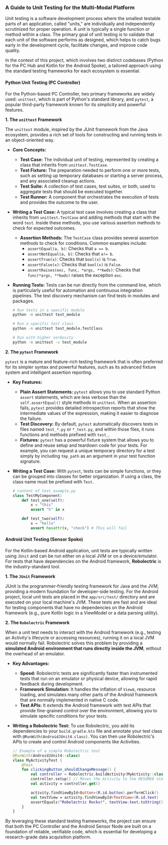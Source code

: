### A Guide to Unit Testing for the Multi-Modal Platform

Unit testing is a software development process where the smallest testable parts of an application, called "units," are
individually and independently scrutinized for proper operation. A unit is typically a single function or method within
a class. The primary goal of unit testing is to validate that each unit of the software performs as designed, which
helps to catch bugs early in the development cycle, facilitate changes, and improve code quality.

In the context of this project, which involves two distinct codebases (Python for the PC Hub and Kotlin for the Android
Spoke), a tailored approach using the standard testing frameworks for each ecosystem is essential.

#### **Python Unit Testing (PC Controller)**

For the Python-based PC Controller, two primary frameworks are widely used: `unittest`, which is part of Python's
standard library, and `pytest`, a popular third-party framework known for its simplicity and powerful features.

**1. The `unittest` Framework**

The `unittest` module, inspired by the JUnit framework from the Java ecosystem, provides a rich set of tools for
constructing and running tests in an object-oriented way.

* **Core Concepts:**

    * **Test Case:** The individual unit of testing, represented by creating a class that inherits from
      `unittest.TestCase`.
    * **Test Fixture:** The preparation needed to perform one or more tests, such as setting up temporary databases or
      starting a server process, and any associated cleanup actions.
    * **Test Suite:** A collection of test cases, test suites, or both, used to aggregate tests that should be executed
      together.
    * **Test Runner:** A component that orchestrates the execution of tests and provides the outcome to the user.

* **Writing a Test Case:**
  A typical test case involves creating a class that inherits from `unittest.TestCase` and adding methods that start
  with the word `test`. Inside these methods, you use various assertion methods to check for expected outcomes.

    * **Assertion Methods:** The `TestCase` class provides several assertion methods to check for conditions. Common
      examples include:
        * `assertEqual(a, b)`: Checks that `a == b`.
        * `assertNotEqual(a, b)`: Checks that `a!= b`.
        * `assertTrue(x)`: Checks that `bool(x)` is `True`.
        * `assertFalse(x)`: Checks that `bool(x)` is `False`.
        * `assertRaises(exc, func, *args, **kwds)`: Checks that `func(*args, **kwds)` raises the exception `exc`.

* **Running Tests:**
  Tests can be run directly from the command line, which is particularly useful for automation and continuous
  integration pipelines. The test discovery mechanism can find tests in modules and packages.

  ```bash
  # Run tests in a specific module
  python -m unittest test_module

  # Run a specific test class
  python -m unittest test_module.TestClass

  # Run with higher verbosity
  python -m unittest -v test_module
  ```

**2. The `pytest` Framework**

`pytest` is a mature and feature-rich testing framework that is often preferred for its simpler syntax and powerful
features, such as its advanced fixture system and intelligent assertion reporting.

* **Key Features:**

    * **Plain Assert Statements:** `pytest` allows you to use standard Python `assert` statements, which are less
      verbose than the `self.assertEqual()` style methods in `unittest`. When an assertion fails, `pytest` provides
      detailed introspection reports that show the intermediate values of the expression, making it easier to diagnose
      the failure.
    * **Test Discovery:** By default, `pytest` automatically discovers tests in files named `test_*.py` or `*_test.py`,
      and within those files, it runs functions and methods prefixed with `test_`.
    * **Fixtures:** `pytest` has a powerful fixture system that allows you to define and reuse setup and teardown code
      for your tests. For example, you can request a unique temporary directory for a test simply by including
      `tmp_path` as an argument in your test function signature.

* **Writing a Test Case:**
  With `pytest`, tests can be simple functions, or they can be grouped into classes for better organization. If using a
  class, the class name must be prefixed with `Test`.

  ```python
  # content of test_example.py
  class TestMyComponent:
      def test_one(self):
          x = "this"
          assert "h" in x

      def test_two(self):
          x = "hello"
          assert hasattr(x, "check") # This will fail
  ```

#### **Android Unit Testing (Sensor Spoke)**

For the Kotlin-based Android application, unit tests are typically written using `JUnit` and can be run either on a
local JVM or on a device/emulator. For tests that have dependencies on the Android framework, **Robolectric** is the
industry-standard tool.

**1. The `JUnit` Framework**

JUnit is the programmer-friendly testing framework for Java and the JVM, providing a modern foundation for
developer-side testing. For the Android project, local unit tests are placed in the `app/src/test/` directory and are
executed on your local machine's JVM. These tests are fast and are ideal for testing components that have no
dependencies on the Android framework (e.g., pure Kotlin logic in a ViewModel or a data parsing utility).

**2. The `Robolectric` Framework**

When a unit test needs to interact with the Android framework (e.g., testing an Activity's lifecycle or accessing
resources), running it on a local JVM would normally fail. Robolectric solves this problem by providing a **simulated
Android environment that runs directly inside the JVM**, without the overhead of an emulator.

* **Key Advantages:**

    * **Speed:** Robolectric tests are significantly faster than instrumented tests that run on an emulator or physical
      device, allowing for rapid feedback during development.
    * **Framework Simulation:** It handles the inflation of `View`s, resource loading, and simulates many other parts of
      the Android framework that are normally implemented in native C code.
    * **Test APIs:** It extends the Android framework with test APIs that provide fine-grained control over the
      environment, allowing you to simulate specific conditions for your tests.

* **Writing a Robolectric Test:**
  To use Robolectric, you add its dependencies to your `build.gradle.kts` file and annotate your test class with
  `@RunWith(AndroidJUnit4.class)`. You can then use Robolectric's APIs to create and control Android components like
  Activities.

  ```kotlin
  // Example of a simple Robolectric test
  @RunWith(AndroidJUnit4::class)
  class MyActivityTest {
      @Test
      fun clickingButton_shouldChangeMessage() {
          val controller = Robolectric.buildActivity(MyActivity::class.java)
          controller.setup() // Moves the Activity to the RESUMED state
          val activity = controller.get()

          activity.findViewById<Button>(R.id.button).performClick()
          val textView = activity.findViewById<TextView>(R.id.text)
          assertEquals("Robolectric Rocks!", textView.text.toString())
      }
  }
  ```

By leveraging these standard testing frameworks, the project can ensure that both the PC Controller and the Android
Sensor Node are built on a foundation of reliable, verifiable code, which is essential for developing a research-grade
data acquisition platform.